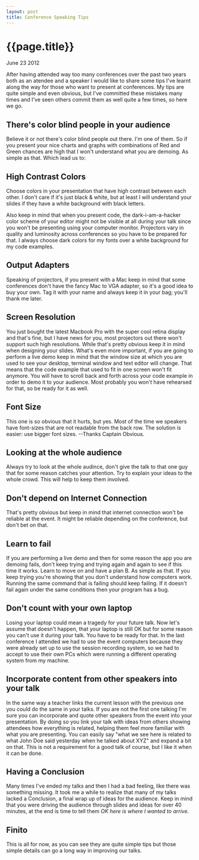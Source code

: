 ```yaml
---
layout: post
title: Conference Speaking Tips
---
```


# {{page.title}}

<span class="meta">June 23 2012</span>

After having attended way too many conferences over the past two years both as an atendee and a speaker I would like to share some tips I've learnt along the way for those who want to present at conferences. My tips are quite simple and even obvious, but I've committed these mistakes many times and I've seen others commit them as well quite a few times, so here we go.

## There's color blind people in your audience ##

Believe it or not there's color blind people out there. I'm one of them. So if you present your nice charts and graphs with combinations of Red and Green chances are high that I won't understand what you are demoing. As simple as that. Which lead us to:

## High Contrast Colors ##

Choose colors in your presentation that have high contrast between each other. I don't care if it's just black & white, but at least I will understand your slides if they have a white background with black letters.

Also keep in mind that when you present code, the dark-i-am-a-hacker color scheme of your editor might not be visible at all during your talk since you won't be presenting using your computer monitor. Projectors vary in quality and luminosity across conferences so you have to be prepared for that. I always choose dark colors for my fonts over a white background for my code examples.

## Output Adapters ##

Speaking of projectors, if you present with a Mac keep in mind that some conferences don't have the fancy Mac to VGA adapter, so it's a good idea to buy your own. Tag it with your name and always keep it in your bag; you'll thank me later.

## Screen Resolution ##

You just bought the latest Macbook Pro with the super cool retina display and that's fine, but I have news for you, most projectors out there won't support such high resolutions. While that's pretty obvious keep it in mind when designing your slides. What's even more important, if you are going to perform a live demo keep in mind that the window size at which you are used to see your desktop, terminal window and text editor will change. That means that the code example that used to fit in one screen won't fit anymore. You will have to scroll back and forth across your code example in order to demo it to your audience. Most probably you won't have rehearsed for that, so be ready for it as well.

## Font Size ##

This one is so obvious that it hurts, but yes. Most of the time we speakers have font-sizes that are not readable from the back row. The solution is easier: use bigger font sizes. --Thanks Captain Obvious.

## Looking at the whole audience ##

Always try to look at the whole audince, don't give the talk to that one guy that for some reason catches your attention. Try to explain your ideas to the whole crowd. This will help to keep them involved.

## Don't depend on Internet Connection ##

That's pretty obvious but keep in mind that internet connection won't be reliable at the event. It might be reliable depending on the conference, but don't bet on that.

## Learn to fail ##

If you are performing a live demo and then for some reason the app you are demoing fails, don't keep trying and trying again and again to see if this time it works. Learn to move on and have a plan B. As simple as that. If you keep trying you're showing that you don't understand how computers work. Running the same command that is failing should keep failing. If it doesn't fail again under the same conditions then your program has a bug.

## Don't count with your own laptop ##

Losing your laptop could mean a tragedy for your future talk. Now let's assume that doesn't happen, that your laptop is still OK but for some reason you can't use it during your talk. You have to be ready for that. In the last conference I attended we had to use the event computers because they were already set up to use the session recording system, so we had to accept to use their own PCs which were running a different operating system from my machine.

## Incorporate content from other speakers into your talk ##

In the same way a teacher links the current lesson with the previous one you could do the same in your talks. If you are not the first one talking I'm sure you can incorporate and quote other speakers from the event into your presentation. By doing so you link your talk with ideas from others showing attendees how everything is related, helping them feel more familiar with what you are presenting. You can easily say "what we see here is related to what John Doe said yesterday when he talked about XYZ" and expand a bit on that. This is not a requirement for a good talk of course, but I like it when it can be done.

## Having a Conclusion ##

Many times I've ended my talks and then I had a bad feeling, like there was something missing. It took me a while to realize that many of my talks lacked a Conclusion, a final wrap up of ideas for the audience. Keep in mind that you were driving the audience through slides and ideas for over 40 minutes, at the end is time to tell them _OK here is where I wanted to arrive_.

## Finito ##

This is all for now, as you can see they are quite simple tips but those simple details can go a long way in improving our talks.
